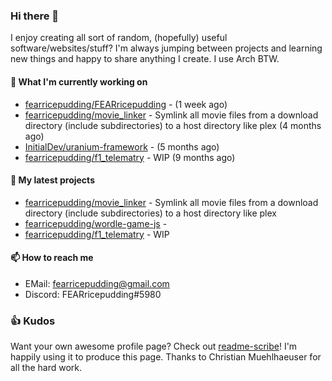 ### Hi there 👋

I enjoy creating all sort of random, (hopefully) useful software/websites/stuff? 
I'm always jumping between projects and learning new things and happy to share anything I create.
I use Arch BTW.

#### 💎 What I'm currently working on

- [fearricepudding/FEARricepudding](https://github.com/fearricepudding/FEARricepudding) -  (1 week ago)
- [fearricepudding/movie_linker](https://github.com/fearricepudding/movie_linker) - Symlink all movie files from a download directory (include subdirectories) to a host directory like plex (4 months ago)
- [InitialDev/uranium-framework](https://github.com/InitialDev/uranium-framework) -  (5 months ago)
- [fearricepudding/f1_telematry](https://github.com/fearricepudding/f1_telematry) - WIP (9 months ago)

#### 🌱 My latest projects

- [fearricepudding/movie_linker](https://github.com/fearricepudding/movie_linker) - Symlink all movie files from a download directory (include subdirectories) to a host directory like plex
- [fearricepudding/wordle-game-js](https://github.com/fearricepudding/wordle-game-js) - 
- [fearricepudding/f1_telematry](https://github.com/fearricepudding/f1_telematry) - WIP

#### 📫 How to reach me

- EMail: fearricepudding@gmail.com
- Discord: FEARricepudding#5980

### 👍 Kudos

Want your own awesome profile page? Check out [readme-scribe](https://github.com/muesli/readme-scribe)!
I'm happily using it to produce this page. Thanks to Christian Muehlhaeuser for all the hard work.

